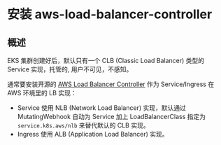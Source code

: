 # 安装 aws-load-balancer-controller

## 概述

EKS 集群创建好后，默认只有一个 CLB (Classic Load Balancer) 类型的 Service 实现，托管的, 用户不可见，不感知。

通常要安装开源的 [AWS Load Balancer Controller](https://github.com/kubernetes-sigs/aws-load-balancer-controller) 作为 Service/Ingress 在 AWS 环境里的 LB 实现：
* Service 使用 NLB (Network Load Balancer) 实现，默认通过 MutatingWebhook 自动为 Service 加上 LoadBalancerClass 指定为 `service.k8s.aws/nlb` 来替代默认的 CLB 实现。
* Ingress 使用 ALB (Application Load Balancer) 实现。


